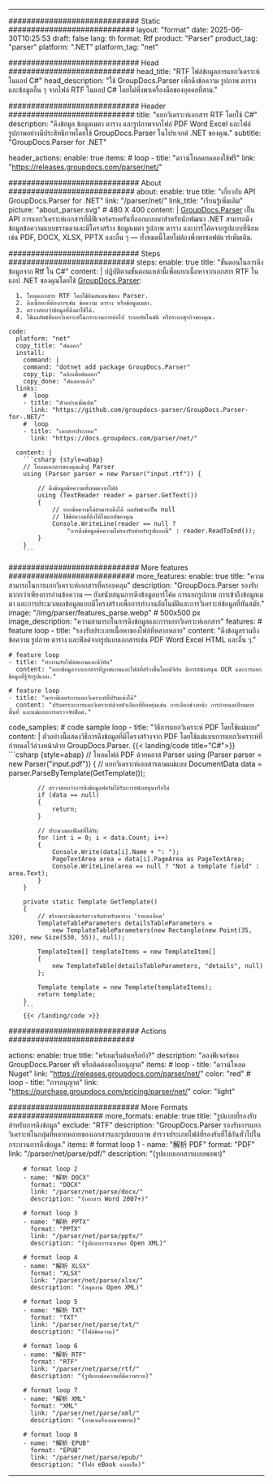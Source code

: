 


---
############################# Static ############################
layout: "format"
date:  2025-06-30T10:25:53
draft: false
lang: th
format: Rtf
product: "Parser"
product_tag: "parser"
platform: ".NET"
platform_tag: "net"

############################# Head ############################
head_title: "RTF ไฟล์ข้อมูลการแยกวิเคราะห์ในแอป C#"
head_description: "ใช้ GroupDocs.Parser เพื่อดึงข้อความ รูปภาพ ตาราง และข้อมูลอื่น ๆ จากไฟล์ RTF ในแอป C# โดยไม่พึ่งพาเครื่องมือของบุคคลที่สาม."

############################# Header ############################
title: "แยกวิเคราะห์เอกสาร RTF โดยใช้ C#" 
description: "ดึงข้อมูล ข้อมูลเมตา ตาราง และรูปภาพจากไฟล์ PDF Word Excel และไฟล์รูปภาพอย่างมีประสิทธิภาพโดยใช้ GroupDocs.Parser ในโปรเจกต์ .NET ของคุณ."
subtitle: "GroupDocs.Parser for .NET" 

header_actions:
  enable: true
  items:
    #  loop
    - title: "ดาวน์โหลดทดลองใช้ฟรี"
      link: "https://releases.groupdocs.com/parser/net/"
      
############################# About ############################
about:
    enable: true
    title: "เกี่ยวกับ API GroupDocs.Parser for .NET"
    link: "/parser/net/"
    link_title: "เรียนรู้เพิ่มเติม"
    picture: "about_parser.svg" # 480 X 400
    content: |
       [GroupDocs.Parser](/parser/net/) เป็น API การแยกวิเคราะห์เอกสารที่มีฟีเจอร์ครบครันที่ออกแบบมาสำหรับนักพัฒนา .NET สามารถดึงข้อมูลข้อความแบบธรรมดาและมีโครงสร้าง ข้อมูลเมตา รูปภาพ ตาราง และบาร์โค้ดจากรูปแบบที่นิยม เช่น PDF, DOCX, XLSX, PPTX และอื่น ๆ — ทั้งหมดนี้โดยไม่ต้องพึ่งพาซอฟต์แวร์เพิ่มเติม.

############################# Steps ############################
steps:
    enable: true
    title: "ขั้นตอนในการดึงข้อมูลจาก Rtf ใน C#"
    content: |
      ปฏิบัติตามขั้นตอนเหล่านี้เพื่อแยกเนื้อหาจากเอกสาร RTF ในแอป .NET ของคุณโดยใช้ [GroupDocs.Parser](/parser/net/):
      
      1. โหลดเอกสาร RTF โดยใช้อินสแตนซ์ของ Parser.
      2. ดึงเนื้อหาที่ต้องการเช่น ข้อความ ตาราง หรือข้อมูลเมตา.
      3. ตรวจสอบว่าข้อมูลที่ดึงมาใช้ได้.
      4. ใช้ผลลัพธ์ที่แยกวิเคราะห์ในกระบวนการต่อไป ระบบอัตโนมัติ หรือระบบธุรกิจของคุณ.
   
    code:
      platform: "net"
      copy_title: "คัดลอก"
      install:
        command: |
        command: "dotnet add package GroupDocs.Parser"
        copy_tip: "คลิกเพื่อคัดลอก"
        copy_done: "คัดลอกแล้ว"
      links:
        #  loop
        - title: "ตัวอย่างเพิ่มเติม"
          link: "https://github.com/groupdocs-parser/GroupDocs.Parser-for-.NET/"
        #  loop
        - title: "เอกสารประกอบ"
          link: "https://docs.groupdocs.com/parser/net/"
          
      content: |
        ```csharp {style=abap}
        // โหลดเอกสารของคุณเข้าสู่ Parser
        using (Parser parser = new Parser("input.rtf")) {

            // ดึงข้อมูลข้อความทั้งหมดจากไฟล์
            using (TextReader reader = parser.GetText()) 
            {
                // หากข้อความไม่สามารถดึงได้ ผลลัพธ์จะเป็น null
                // ใช้ข้อความที่ดึงได้ในแอปของคุณ
                Console.WriteLine(reader == null ? 
                    "การดึงข้อมูลข้อความไม่รองรับสำหรับรูปแบบนี้" : reader.ReadToEnd());
            }
        }
        ```  

############################# More features ############################
more_features:
  enable: true
  title: "ความสามารถในการแยกวิเคราะห์เอกสารที่ครอบคลุม"
  description: "GroupDocs.Parser รองรับมากกว่าเพียงการอ่านข้อความ — ยังสนับสนุนการดึงข้อมูลบาร์โค้ด การแยกรูปภาพ การเข้าถึงข้อมูลเมตา และการประมวลผลข้อมูลแบบมีโครงสร้างเพื่อการทำงานอัตโนมัติและการวิเคราะห์ข้อมูลที่ทันสมัย."
  image: "/img/parser/features_parse.webp" # 500x500 px
  image_description: "ความสามารถในการดึงข้อมูลและการแยกวิเคราะห์เอกสาร"
  features:
    # feature loop
    - title: "รองรับประเภทเนื้อหาของไฟล์ที่หลากหลาย"
      content: "ดึงข้อมูลรวมถึงข้อความ รูปภาพ ตาราง และฟิลด์จากรูปแบบเอกสารเช่น PDF Word Excel HTML และอื่น ๆ."

    # feature loop
    - title: "ทำงานกับไฟล์สแกนและดิจิทัล"
      content: "แยกข้อมูลจากเอกสารที่ถูกสแกนและไฟล์ที่สร้างขึ้นโดยดิจิทัล มีการสนับสนุน OCR และการแยกข้อมูลที่รู้จักรูปแบบ."

    # feature loop
    - title: "พารามิเตอร์การแยกวิเคราะห์ที่ปรับแต่งได้"
      content: "ปรับตรรกะการแยกวิเคราะห์ด้วยตัวเลือกที่ยืดหยุ่นเช่น การเลือกช่วงหน้า การกำหนดเป้าหมายพื้นที่ และแม่แบบการตรวจจับฟิลด์."
      
  code_samples:
    # code sample loop
    - title: "วิธีการแยกวิเคราะห์ PDF โดยใช้แม่แบบ"
      content: |
        ตัวอย่างนี้แสดงวิธีการดึงข้อมูลที่มีโครงสร้างจาก PDF โดยใช้แม่แบบการแยกวิเคราะห์ที่กำหนดไว้ล่วงหน้าด้วย GroupDocs.Parser.
        {{< landing/code title="C#">}}
        ```csharp {style=abap}
        //  โหลดไฟล์ PDF ด้วยคลาส Parser
        using (Parser parser = new Parser("input.pdf"))
        {
            // แยกวิเคราะห์เอกสารตามแม่แบบ
            DocumentData data = parser.ParseByTemplate(GetTemplate());

            // ตรวจสอบว่าการดึงข้อมูลฟอร์มได้รับการสนับสนุนหรือไม่
            if (data == null)
            {
                return;
            }

            // ประมวลผลฟิลด์ที่ได้รับ
            for (int i = 0; i < data.Count; i++)
            {
                Console.Write(data[i].Name + ": ");
                PageTextArea area = data[i].PageArea as PageTextArea;
                Console.WriteLine(area == null ? "Not a template field" : area.Text);
            }
        }

        private static Template GetTemplate()
        {
            // สร้างพารามิเตอร์ตรวจจับสำหรับตาราง 'รายละเอียด'
            TemplateTableParameters detailsTableParameters = 
                new TemplateTableParameters(new Rectangle(new Point(35, 320), new Size(530, 55)), null);

            TemplateItem[] templateItems = new TemplateItem[]
            {
                new TemplateTable(detailsTableParameters, "details", null)
            };

            Template template = new Template(templateItems);
            return template;
        }
        ```
        {{< /landing/code >}}


############################# Actions ############################

actions:
  enable: true
  title: "พร้อมเริ่มต้นหรือยัง?"
  description: "ลองฟีเจอร์ของ GroupDocs.Parser ฟรี หรือติดต่อขอใบอนุญาต"
  items:
    #  loop
    - title: "ดาวน์โหลด Nuget"
      link: "https://releases.groupdocs.com/parser/net/"
      color: "red"
        #  loop
    - title: "การอนุญาต"
      link: "https://purchase.groupdocs.com/pricing/parser/net/"
      color: "light"


############################# More Formats #####################
more_formats:
    enable: true
    title: "รูปแบบที่รองรับสำหรับการดึงข้อมูล"
    exclude: "RTF"
    description: "GroupDocs.Parser รองรับการแยกวิเคราะห์ในกลุ่มที่หลากหลายของเอกสารและรูปแบบภาพ สำรวจประเภทไฟล์ที่รองรับที่ใช้กันทั่วไปในกระบวนการดึงข้อมูล."
    items: 
        # format loop 1
        - name: "解析 PDF"
          format: "PDF"
          link: "/parser/net/parse/pdf/"
          description: "(รูปแบบเอกสารแบบพกพา)"
          
        # format loop 2
        - name: "解析 DOCX"
          format: "DOCX"
          link: "/parser/net/parse/docx/"
          description: "(เอกสาร Word 2007+)"
          
        # format loop 3
        - name: "解析 PPTX"
          format: "PPTX"
          link: "/parser/net/parse/pptx/"
          description: "(รูปแบบการนำเสนอ Open XML)"
          
        # format loop 4
        - name: "解析 XLSX"
          format: "XLSX"
          link: "/parser/net/parse/xlsx/"
          description: "(สมุดงาน Open XML)"
          
        # format loop 5
        - name: "解析 TXT"
          format: "TXT"
          link: "/parser/net/parse/txt/"
          description: "(ไฟล์ข้อความ)"
          
        # format loop 6
        - name: "解析 RTF"
          format: "RTF"
          link: "/parser/net/parse/rtf/"
          description: "(รูปแบบข้อความที่มีความรวย)"
          
        # format loop 7
        - name: "解析 XML"
          format: "XML"
          link: "/parser/net/parse/xml/"
          description: "(ภาษาเครื่องหมายขยาย)"
          
        # format loop 8
        - name: "解析 EPUB"
          format: "EPUB"
          link: "/parser/net/parse/epub/"
          description: "(ไฟล์ eBook แบบเปิด)"
         
          

---